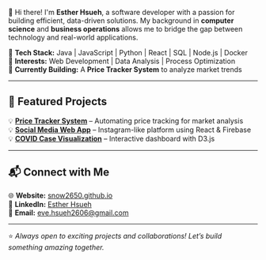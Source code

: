 <!--# 🌟 Esther Hsueh – Software Developer & Data Enthusiast  -->

👋 Hi there! I'm **Esther Hsueh**, a software developer with a passion for building efficient, data-driven solutions. My background in **computer science** and **business operations** allows me to bridge the gap between technology and real-world applications.  

🔹 **Tech Stack:** Java | JavaScript | Python | React | SQL | Node.js | Docker  
🔹 **Interests:** Web Development | Data Analysis | Process Optimization  
🔹 **Currently Building:** A **Price Tracker System** to analyze market trends  

---

## 🚀 Featured Projects  
💡 **[Price Tracker System](#)** – Automating price tracking for market analysis  
💡 **[Social Media Web App](#)** – Instagram-like platform using React & Firebase  
💡 **[COVID Case Visualization](#)** – Interactive dashboard with D3.js  

---

## 📬 Connect with Me  
🌐 **Website:** [snow2650.github.io](https://snow2650.github.io)  
💼 **LinkedIn:** [Esther Hsueh](https://www.linkedin.com/in/esther-fangwei-hsueh/)  
📧 **Email:** eve.hsueh2606@gmail.com  

---

⭐ _Always open to exciting projects and collaborations! Let’s build something amazing together._  
